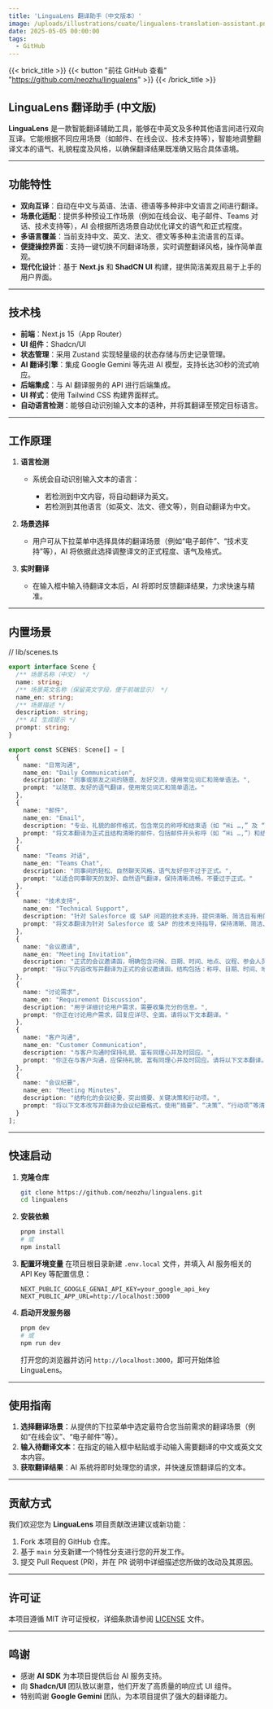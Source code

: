 ```yaml
---
title: 'LinguaLens 翻译助手（中文版本）'
image: /uploads/illustrations/cuate/lingualens-translation-assistant.png
date: 2025-05-05 00:00:00
tags: 
  - GitHub
---
```


{{< brick_title >}}
{{< button "前往 GitHub 查看" "https://github.com/neozhu/lingualens" >}}
{{< /brick_title >}}

## **LinguaLens 翻译助手** (中文版)

**LinguaLens** 是一款智能翻译辅助工具，能够在中英文及多种其他语言间进行双向互译。它能根据不同应用场景（如邮件、在线会议、技术支持等），智能地调整翻译文本的语气、礼貌程度及风格，以确保翻译结果既准确又贴合具体语境。

---

## **功能特性**

* **双向互译**：自动在中文与英语、法语、德语等多种非中文语言之间进行翻译。
* **场景化适配**：提供多种预设工作场景（例如在线会议、电子邮件、Teams 对话、技术支持等），AI 会根据所选场景自动优化译文的语气和正式程度。
* **多语言覆盖**：当前支持中文、英文、法文、德文等多种主流语言的互译。
* **便捷操控界面**：支持一键切换不同翻译场景，实时调整翻译风格，操作简单直观。
* **现代化设计**：基于 **Next.js** 和 **ShadCN UI** 构建，提供简洁美观且易于上手的用户界面。

---

## **技术栈**

* **前端**：Next.js 15（App Router）
* **UI 组件**：Shadcn/UI
* **状态管理**：采用 Zustand 实现轻量级的状态存储与历史记录管理。
* **AI 翻译引擎**：集成 Google Gemini 等先进 AI 模型，支持长达30秒的流式响应。
* **后端集成**：与 AI 翻译服务的 API 进行后端集成。
* **UI 样式**：使用 Tailwind CSS 构建界面样式。
* **自动语言检测**：能够自动识别输入文本的语种，并将其翻译至预定目标语言。

---

## **工作原理**

1. **语言检测**

   * 系统会自动识别输入文本的语言：

     * 若检测到中文内容，将自动翻译为英文。
     * 若检测到其他语言（如英文、法文、德文等），则自动翻译为中文。

2. **场景选择**

   * 用户可从下拉菜单中选择具体的翻译场景（例如“电子邮件”、“技术支持”等），AI 将依据此选择调整译文的正式程度、语气及格式。

3. **实时翻译**

   * 在输入框中输入待翻译文本后，AI 将即时反馈翻译结果，力求快速与精准。

---

## **内置场景**

// lib/scenes.ts

```ts
export interface Scene {
  /** 场景名称（中文） */
  name: string;
  /** 场景英文名称（保留英文字段，便于前端显示） */
  name_en: string;
  /** 场景描述 */
  description: string;
  /** AI 生成提示 */
  prompt: string;
}

export const SCENES: Scene[] = [
  {
    name: "日常沟通",
    name_en: "Daily Communication",
    description: "同事或朋友之间的随意、友好交流，使用常见词汇和简单语法。",
    prompt: "以随意、友好的语气翻译，使用常见词汇和简单语法。"
  },
  {
    name: "邮件",
    name_en: "Email",
    description: "专业、礼貌的邮件格式，包含常见的称呼和结束语（如 “Hi …,” 及 “Best regards, [Your Name]”）。",
    prompt: "将文本翻译为正式且结构清晰的邮件，包括邮件开头称呼（如 “Hi …,”）和结尾落款（如 “Best regards, [Your Name]”）。"
  },
  {
    name: "Teams 对话",
    name_en: "Teams Chat",
    description: "同事间的轻松、自然聊天风格，语气友好但不过于正式。",
    prompt: "以适合同事聊天的友好、自然语气翻译，保持清晰流畅，不要过于正式。"
  },
  {
    name: "技术支持",
    name_en: "Technical Support",
    description: "针对 Salesforce 或 SAP 问题的技术支持，提供清晰、简洁且有用的解决方案。",
    prompt: "将文本翻译为针对 Salesforce 或 SAP 的技术支持指导，保持清晰、简洁、以解决问题为导向。"
  },
  {
    name: "会议邀请",
    name_en: "Meeting Invitation",
    description: "正式的会议邀请函，明确包含问候、日期、时间、地点、议程、参会人员及结束语。",
    prompt: "将以下内容改写并翻译为正式的会议邀请函，结构包括：称呼、日期、时间、地点、议程、参会人员列表及结束语，确保自然流畅并包含所有关键要素。"
  },
  {
    name: "讨论需求",
    name_en: "Requirement Discussion",
    description: "用于详细讨论用户需求，需要收集充分的信息。",
    prompt: "你正在讨论用户需求，回复应详尽、全面。请将以下文本翻译。"
  },
  {
    name: "客户沟通",
    name_en: "Customer Communication",
    description: "与客户沟通时保持礼貌、富有同理心并及时回应。",
    prompt: "你正在与客户沟通，应保持礼貌、富有同理心并及时回应。请将以下文本翻译。"
  },
  {
    name: "会议纪要",
    name_en: "Meeting Minutes",
    description: "结构化的会议纪要，突出摘要、关键决策和行动项。",
    prompt: "将以下文本改写并翻译为会议纪要格式，使用“摘要”、“决策”、“行动项”等清晰标题，简明有序地呈现要点。"
  }
];
```

---

## **快速启动**

1. **克隆仓库**

   ```bash
   git clone https://github.com/neozhu/lingualens.git
   cd lingualens
   ```

2. **安装依赖**

   ```bash
   pnpm install
   # 或
   npm install
   ```

3. **配置环境变量**
   在项目根目录新建 `.env.local` 文件，并填入 AI 服务相关的 API Key 等配置信息：

   ```env
   NEXT_PUBLIC_GOOGLE_GENAI_API_KEY=your_google_api_key
   NEXT_PUBLIC_APP_URL=http://localhost:3000
   ```

4. **启动开发服务器**

   ```bash
   pnpm dev
   # 或
   npm run dev
   ```

   打开您的浏览器并访问 `http://localhost:3000`，即可开始体验 LinguaLens。

---

## **使用指南**

1. **选择翻译场景**：从提供的下拉菜单中选定最符合您当前需求的翻译场景（例如“在线会议”、“电子邮件”等）。
2. **输入待翻译文本**：在指定的输入框中粘贴或手动输入需要翻译的中文或英文文本内容。
3. **获取翻译结果**：AI 系统将即时处理您的请求，并快速反馈翻译后的文本。

---

## **贡献方式**

我们欢迎您为 **LinguaLens** 项目贡献改进建议或新功能：

1. Fork 本项目的 GitHub 仓库。
2. 基于 `main` 分支新建一个特性分支进行您的开发工作。
3. 提交 Pull Request (PR)，并在 PR 说明中详细描述您所做的改动及其原因。

---

## **许可证**

本项目遵循 MIT 许可证授权，详细条款请参阅 [LICENSE](LICENSE) 文件。

---

## **鸣谢**

* 感谢 **AI SDK** 为本项目提供后台 AI 服务支持。
* 向 **Shadcn/UI** 团队致以谢意，他们开发了高质量的响应式 UI 组件。
* 特别鸣谢 **Google Gemini** 团队，为本项目提供了强大的翻译能力。
